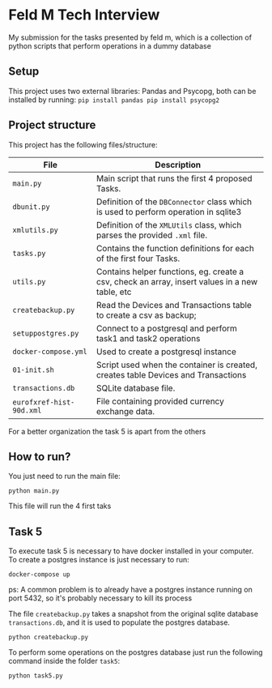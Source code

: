 # Feld M Tech Interview 

My submission for the tasks presented by feld m, which is a collection of python scripts that perform operations in a dummy database      

## Setup 

This project uses two external libraries: Pandas and Psycopg, both can be installed by running:
`
    pip install pandas
    pip install psycopg2
`

## Project structure

This project has the following files/structure:


| File              | Description     |
| --------------    | --------------- |
| `main.py`         | Main script that runs the first 4 proposed Tasks. |
| `dbunit.py`  | Definition of the `DBConnector` class which is used to perform operation in sqlite3  |
| `xmlutils.py`     | Definition of the `XMLUtils` class, which parses the provided `.xml` file.    |
| `tasks.py`        | Contains the function definitions for each of the first four Tasks.   |
| `utils.py`        | Contains helper functions, eg. create a csv, check an array, insert values in a new table, etc |
| `createbackup.py` | Read the Devices and Transactions table to create a csv as backup; 
| `setuppostgres.py` | Connect to a postgresql and perform task1 and task2 operations
| `docker-compose.yml` | Used to create a postgresql instance 
| `01-init.sh` | Script used when the container is created, creates table Devices and Transactions
| `transactions.db`        | SQLite database file.  |
| `eurofxref-hist-90d.xml`        | File containing provided currency exchange data.  |


For a better organization the task 5 is apart from the others

## How to run?

You just need to run the main file:

```
python main.py
```

This file will run the 4 first taks

## Task 5 

To execute task 5 is necessary to have docker installed in your computer. To create a postgres instance is just necessary to run:

```
docker-compose up
```

ps: A common problem is to already have a postgres instance running on port 5432, so it's probably necessary to kill its process

The file `createbackup.py` takes a snapshot from the original sqlite database `transactions.db`, and it is used to populate the postgres database.

```
python createbackup.py
```

To perform some operations on the postgres database just run the following command inside the folder `task5`:

```
python task5.py
```
